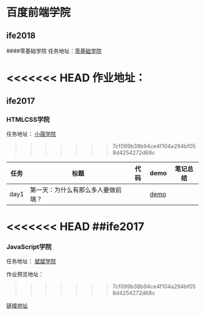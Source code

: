# 百度前端学院

## ife2018

####零基础学院
任务地址：[零基础学院](http://ife.baidu.com/college/detail/id/5)

<<<<<<< HEAD
作业地址：
=======
## ife2017

### HTMLCSS学院

任务地址：
[小薇学院](http://ife.baidu.com/college/detail/id/9)
>>>>>>> 7cf099b38b94ce4f104a294bf058d4254272d68c

任务|标题|代码|demo|笔记总结
---|---|---|---|---
day1|第一天：为什么有那么多人要做前端？||[demo](https://yuqy96.github.io/baidu-ife)|


<<<<<<< HEAD
##ife2017
=======
### JavaScript学院

任务地址：
[斌斌学院](http://ife.baidu.com/college/detail/id/10)

作业预览地址：
>>>>>>> 7cf099b38b94ce4f104a294bf058d4254272d68c

[链接地址](https://yuqy96.github.io/baidu-ife/ife2017)